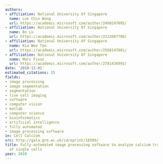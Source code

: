 ```yaml
---
authors:
- affiliation: National University Of Singapore
  name: Loo Chin Wong
  url: https://academic.microsoft.com/author/2460247095/
- affiliation: National University Of Singapore
  name: Bo Lu
  url: https://academic.microsoft.com/author/2222607708/
- affiliation: National University Of Singapore
  name: Kia Wee Tan
  url: https://academic.microsoft.com/author/2568147881/
- affiliation: National University Of Singapore
  name: Marc Fivaz
  url: https://academic.microsoft.com/author/2781436993/
date: '2010-11-01'
estimated_citations: 15
fields:
- image processing
- image segmentation
- segmentation
- live cell imaging
- software
- computer vision
- matlab
- computer science
- bioinformatics
- artificial intelligence
- fully automated
- image processing software
in: Cell Calcium
src: http://gala.gre.ac.uk/id/eprint/18509/
title: Fully-automated image processing software to analyze calcium traces in populations
  of single cells
year: 2010
---
```

